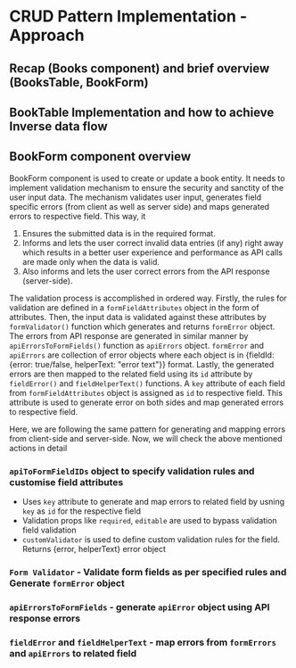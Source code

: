 # CRUD Pattern Implementation - Approach

## Recap (Books component) and brief overview (BooksTable, BookForm)
## BookTable Implementation and how to achieve Inverse data flow
## BookForm component overview

BookForm component is used to create or update a book entity. It needs to implement validation mechanism to ensure the security and sanctity of the user input data. The mechanism validates user input, generates field specific errors (from client as well as server side) and maps generated errors to respective field. This way, it
1. Ensures the submitted data is in the required format.
2. Informs and lets the user correct invalid data entries (if any) right away which results in a better user experience and performance as API calls are made only when the data is valid.
3. Also informs and lets the user correct errors from the API response (server-side).

The validation process is accomplished in ordered way. Firstly, the rules for validation are defined in a `formFieldAttributes` object in the form of attributes. Then, the input data is validated against these attributes by `formValidator()` function which generates and returns `formError` object. The errors from API response are generated in similar manner by `apiErrorsToFormFields()` function as `apiErrors` object. `formError` and `apiErrors` are collection of error objects where each object is in {fieldId: {error: true/false, helperText: "error text"}} format. Lastly, the generated errors are then mapped to the related field using its `id` attribute by `fieldError()` and `fieldHelperText()` functions. A `key` attribute of each field from `formFieldAttributes` object is assigned as `id` to respective field. This attribute is used to generate error on both sides and map generated errors to respective field.

Here, we are following the same pattern for generating and mapping errors from client-side and server-side. Now, we will check the above mentioned actions in detail


### `apiToFormFieldIDs` object to specify validation rules and customise field attributes
- Uses `key` attribute to generate and map errors to related field by usning `key` as `id` for the respective field
- Validation props like `required`, `editable` are used to bypass validation field validation
- `customValidator` is used to define custom validation rules for the field. Returns {error, helperText} error object


### `Form Validator` - Validate form fields as per specified rules and Generate `formError` object
### `apiErrorsToFormFields` - generate `apiError` object using API response errors
### `fieldError` and `fieldHelperText` - map errors from `formErrors` and `apiErrors` to related field
